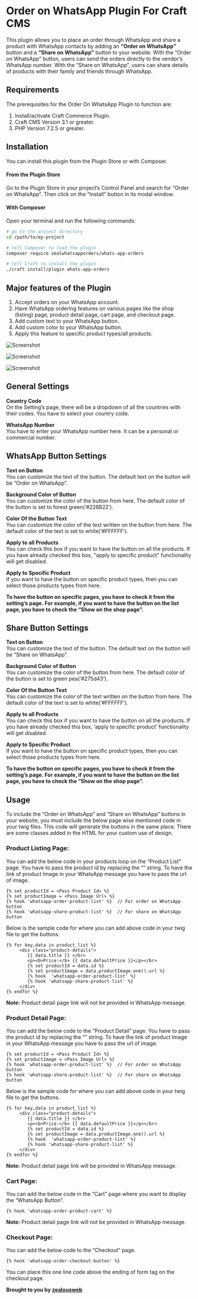 # Order on WhatsApp Plugin For Craft CMS 

This plugin allows you to place an order through WhatsApp and share a product with WhatsApp contacts by adding an **“Order on WhatsApp”** button and a **“Share on WhatsApp”** button to your website.
With the “Order on WhatsApp” button, users can send the orders directly to the vendor’s WhatsApp number. 
With the “Share on WhatsApp”, users can share details of products with their family and friends through WhatsApp.


## Requirements

The prerequisites for the Order On WhatsApp Plugin to function are: 

1. Install/activate Craft Commerce Plugin.
2. Craft CMS  Version 3.1 or greater.
3. PHP Version 7.2.5 or greater.

## Installation

You can install this plugin from the Plugin Store or with Composer.

#### From the Plugin Store

Go to the Plugin Store in your project’s Control Panel and search for “Order on WhatsApp”. Then click on the “Install” button in its modal window.

#### With Composer

Open your terminal and run the following commands:

```bash
# go to the project directory
cd /path/to/my-project

# tell Composer to load the plugin
composer require zealwhatsapporders/whats-app-orders

# tell Craft to install the plugin
./craft install/plugin whats-app-orders
```
## Major features of the Plugin

1. Accept orders on your WhatsApp account.
2. Have WhatsApp ordering features on various pages like the shop (listing) page,       product detail page, cart page, and checkout page. 
3. Add custom text to your WhatsApp button.
4. Add custom color to your WhatsApp button.
5. Apply this feature to specific product types/all products.


![Screenshot](screenshots/screenshot-1.png)


![Screenshot](screenshots/screenshot-2.png)


![Screenshot](screenshots/screenshot-3.png)

## General Settings

 **Country Code**   
On the Setting’s page, there will be a dropdown of all the countries with their codes. You have to select your country code.

**WhatsApp Number**    
You have to enter your WhatsApp number here. It can be a personal or commercial number.

## WhatsApp Button Settings

**Text on Button**  
You can customize the text of the button. The default text on the button will be “Order on WhatsApp”.

**Background Color of Button**  
You can customize the color of the button from here. The default color of the button is set to forest green(‘#228B22’).

**Color Of the Button Text**  
You can customize the color of the text written on the button from here. The default color of the text is set to white(‘#FFFFFF’).

**Apply to all Products**  
You can check this box if you want to have the button on all the products. If you have already checked this box, "apply to specific product" functionality will get disabled.

**Apply to Specific Product**  
If you want to have the button on specific product types, then you can select those products types from here.

**To have the button on specific pages, you have to check it from the setting’s page. For example, if you want to have the button on the list page, you have to check the “Show on the shop page”.**

## Share Button Settings

**Text on Button**  
You can customize the text of the button. The default text on the button will be “Share on WhatsApp”.

**Background Color of Button**  
You can customize the color of the button from here. The default color of the button is set to green pea(‘#275d43’).

**Color Of the Button Text**  
You can customize the color of the text written on the button from here. The default color of the text is set to  white(‘#FFFFFF’).

**Apply to all Products**  
You can check this box if you want to have the button on all the products. If you have already checked this box, ‘apply to specific product’ functionality will get disabled.

**Apply to Specific Product**  
If you want to have the button on specific product types, then you can select those products types from here.

**To have the button on specific pages, you have to check it from the setting’s page. For example, if you want to have the button on the list page, you have to check the “Show on the shop page”.**

## Usage

To include the “Order on WhatsApp” and “Share on WhatsApp” buttons in your website, you must include the below page wise mentioned code in your twig files. This code will generate the buttons in the same place. There are some classes added in the HTML for your custom use of design.

### Product Listing Page:
You can add the below code in your products loop on the “Product List” page. 
You have to pass the product id by replacing the “<Pass Product Id>” string. 
To have the link of product Image in your WhatsApp message you have to pass the url of image.

```twig
{% set productId = <Pass Product Id> %}
{% set productImage = <Pass Image Url> %}
{% hook 'whatsapp-order-product-list' %}  // For order on WhatsApp button
{% hook 'whatsapp-share-product-list' %}  // For share on WhatsApp button
```
Below is the sample code for where you can add  above code in your twig file to get the buttons.
```twig
{% for key,data in product_list %}
     <div class="product-details">
        {{ data.title }} </br>
        <p><b>Price:</b> {{ data.defaultPrice }}</p></br>
        {% set productId = data.id %}
        {% set productImage = data.productImage.one().url %}
        {% hook  'whatsapp-order-product-list' %}
        {% hook 'whatsapp-share-product-list' %}
     </div>
{% endfor %}
```
**Note:** Product detail page link will not be provided in WhatsApp message.
### Product Detail Page:
You can add the below code to the “Product Detail” page.
You have to pass the product id by replacing the “<Pass Product Id>” string.
To have the link of product Image in your WhatsApp message you have to pass the url of image.
```twig
{% set productId = <Pass Product Id> %}
{% set productImage = <Pass Image Url> %}
{% hook 'whatsapp-order-product-list' %}  // For order on WhatsApp button
{% hook 'whatsapp-share-product-list' %}  // For share on WhatsApp button
```
Below is the sample code for where you can add  above code in your twig file to get the buttons.
```twig
{% for key,data in product_list %}
     <div class="product-details">
        {{ data.title }} </br>
        <p><b>Price:</b> {{ data.defaultPrice }}</p></br>
        {% set productId = data.id %}
        {% set productImage = data.productImage.one().url %}
        {% hook  'whatsapp-order-product-list' %}
        {% hook 'whatsapp-share-product-list' %}
     </div>
{% endfor %}
```
**Note:** Product detail page link will  be provided in WhatsApp message.
### Cart Page:
You can add the below code in the “Cart” page where you want to display the “WhatsApp Button”.
```twig
{% hook 'whatsapp-order-product-cart' %}
```
**Note:** Product detail page link will not be provided in WhatsApp message.
### Checkout Page:
You can add the below code to the “Checkout” page. 
```twig
{% hook 'whatsapp-order-checkout-button' %}
```
You can place this one line code above the ending of form tag on the checkout page.



__Brought to you by [zealousweb](www.zealousweb.com)__
